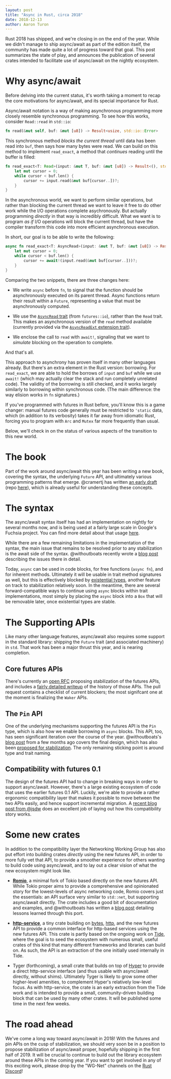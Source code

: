 ```yaml
---
layout: post
title: "Async in Rust, circa 2018"
date: 2018-12-13
author: Aaron Turon
---
```


Rust 2018 has shipped, and we're closing in on the end of the year. While we
didn't manage to ship async/await as part of the edition itself, the
community has made quite a lot of progress toward that goal. This post
summarizes the state of play, and announces the publication of several crates
intended to facilitate use of async/await on the nightly ecosystem.

# Why async/await

Before delving into the current status, it's worth taking a moment to recap
the core motivations for async/await, and its special importance for Rust.

Async/await notation is a way of making asynchronous programming more
closely resemble synchronous programming. To see how this works, consider
`Read::read` in `std::io`:

```rust
fn read(&mut self, buf: &mut [u8]) -> Result<usize, std::io::Error>
```

This synchronous method *blocks the current thread* until data has been read
into `buf`, then says how many bytes were read. We can build on this method
to implement `read_exact`, a method that *continues* reading until the buffer
is filled:

```rust
fn read_exact<T: Read>(input: &mut T, buf: &mut [u8]) -> Result<(), std::io::Error> {
    let mut cursor = 0;
    while cursor < buf.len() {
        cursor += input.read(&mut buf[cursor..])?;
    }
}
```

In the asynchronous world, we want to perform similar operations, but rather
than blocking the current thread we want to leave it free to do other work
while the I/O operations complete asychronously. But actually programming
*directly* in that way is incredibly difficult. What we want is to program
*as if* I/O operations will block the current thread, but have the
compiler transform this code into more efficient asynchronous execution.

In short, our goal is to be able to write the following:

```rust
async fn read_exact<T: AsyncRead>(input: &mut T, buf: &mut [u8]) -> Result<(), std::io::Error> {
    let mut cursor = 0;
    while cursor < buf.len() {
        cursor += await!(input.read(&mut buf[cursor..]))?;
    }
}
```

Comparing the two snippets, there are three changes here:

- We write `async` before `fn`, to signal that the function should be
asynchronously executed on its parent thread. Async functions return
their result within a `Future`, representing a value that must be asynchronously
computed.

- We use the [`AsyncRead` trait](https://docs.rs/futures-preview/0.3.0-alpha.10/futures/io/trait.AsyncRead.html) (from `futures::io`), rather than the
`Read` trait. This makes an asynchronous version of the `read` method
available (currently provided via the [`AsyncReadExt` extension trait](https://docs.rs/futures-preview/0.3.0-alpha.10/futures/io/trait.AsyncReadExt.html)).

- We enclose the call to `read` with `await!`, signaling that we want to
*simulate* blocking on the operation to complete.

And that's all.

This approach to asynchrony has proven itself in many other languages already.
But there's an extra element in the Rust
version: borrowing. For `read_exact`, we are able to hold the borrows
of `input` and `buf` while we use `await!` (which may actually clear
the stack and run completely unrelated code). The validity of the
borrowing is still checked, and it works largely similarly to borrowing
within synchronous code. (The main difference: the way elision works in
`fn` signatures.)

If you've programmed with futures in Rust before, you'll know this is a
game changer: manual futures code generally must be restricted to `'static`
data, which (in addition to its verbosity) takes it far away from
idiomatic Rust, forcing you to program with `Arc` and `Mutex` far more
frequently than usual.

Below, we'll check in on the status of various aspects of the transition to
this new world.

# The book

Part of the work around async/await this year has been writing a new
book, covering the syntax, the underlying `Future` API, and ultimately
various programming patterns that emerge. @cramertj has written [an early
draft][apr] (repo [here](https://github.com/rust-lang/async-book)), 
which is already useful for understanding these concepts.

[apr]: https://rust-lang.github.io/async-book/

# The syntax

The async/await syntax itself has had an implementation on nightly for
several months now, and is being used at a fairly large scale in Google's
Fuchsia project. You can find more detail about that usage [here][fuchsia].

[fuchsia]: https://github.com/rust-lang/rfcs/pull/2592#issuecomment-438894347

While there are a few remaining limitations in the implementation of the syntax,
the main issue that remains to be resolved prior to any stabilization is the
await side of the syntax. @withoutboats recently wrote a [blog post][boats-syntax]
describing the issues there in detail.

Today, `async` can be used in code blocks, for free functions (`async fn`),
and for inherent methods. Ultimately it will be usable in trait method signatures
as well, but this is effectively blocked by [existential types], another
feature on track to stabilization relatively soon. In the meantime, there are
several forward-compatible ways to continue using `async` blocks within trait
implementations, most simply by placing the `async` block into a `Box` that
will be removable later, once existential types are stable.

[boats-syntax]: https://boats.gitlab.io/blog/post/await-syntax/
[existential types]: https://github.com/rust-lang/rfcs/pull/2071

# The Supporting APIs

Like many other language features, async/await also requires some support in the
standard library: shipping the `Future` trait (and associated machinery) in `std`.
That work has been a major thrust this year, and is nearing completion.

## Core futures APIs

There's currently an [open RFC][futures-rfc] proposing stabilization of the futures
APIs, and includes a [fairly detailed writeup][futures-history] of the history of
those APIs. The pull request contains a checklist of current blockers; the most
signifcant one at the moment is finalizing the `Waker` APIs.

[futures-history]: https://github.com/aturon/rfcs/blob/future/text/0000-futures.md#historical-context
[futures-rfc]: https://github.com/rust-lang/rfcs/pull/2592

## The `Pin` API

One of the underlying mechanisms supporting the futures API is the `Pin` type,
which is also how we enable borrowing in `async` blocks. This API, too, has seen
significant iteration over the course of the year. @withoutboats's [blog post][pin-final-api]
from a few months ago covers the final design, which has also been
[proposed for stabilization][pin-stabilization]. The only remaining sticking point
is around type and trait naming.

[pin-final-api]: https://boats.gitlab.io/blog/post/rethinking-pin/
[pin-stabilization]: https://github.com/rust-lang/rust/issues/55766

## Compatibility with futures 0.1

The design of the futures API had to change in breaking ways in order to support
async/await. However, there's a large existing ecosystem of code that uses the earlier
futures 0.1 API. Luckily, we're able to provide a rather ergonomic compatibility layer
that makes it possible to move between the two APIs easily, and hence support
incremental migration. A [recent blog post from @jsdw][futures-compat] does an excellent
job of laying out how this compatibility story works.

[futures-compat]: https://jsdw.me/posts/rust-asyncawait-preview/

# Some new crates

In addition to the compatibility layer the Networking Working Group has also put effort
into building crates *directly* using the new futures API, in order to more fully
vet that API, to provide a smoother experience for others wanting to build code using
async/await, and to lay out a clear vision of what the new ecosystem might look like.

- **[Romio][Romio-repo]**, a minimal fork of Tokio based directly on the new futures API. While
Tokio proper aims to provide a comprehensive and opinionated story for the lowest-levels
of async networking code, Romio covers just the essentials: an API surface very similar
to `std::net`, but supporting async/await directly. The crate includes a good bit of
documentation and examples, and @withoutboats has written a [blog post][romio-blog]
detailing lessons learned through this port.

[romio-repo]: https://github.com/withoutboats/romio
[romio-blog]: https://boats.gitlab.io/blog/post/romio/

- **[http-service]**, a tiny crate building on [bytes], [http], and the new futures API
to provide a common interface for http-based services using the new futures API. This crate
is partly based on the ongoing work on [Tide], where the goal is to seed the ecosystem
with numerous small, useful crates of this kind that many different frameworks and libraries
can build on. As such, the API is an extraction of the one initially used internally in Tide.

[bytes]: https://docs.rs/bytes/
[http]: https://docs.rs/http
[http-service]: https://docs.rs/http-service
[Tide]: https://github.com/rust-net-web/tide/

- Tyger (forthcoming), a small crate that builds on top of [Hyper] to provide a direct http-service
interface (and thus usable with async/await directly, without shims).
Ultimately Tyger is likely to grow some other higher-level amenities, to complement
Hyper's relatively low-level focus. As with http-service, the crate is an early extraction
from the Tide work and is intended to provide a small, community-driven building block that
can be used by many other crates. It will be published some time in the next few weeks.

[Hyper]: https://github.com/hyperium/hyper/

# The road ahead

We've come a long way toward async/await in 2018! With the futures and pin APIs on the cusp of stabilization, we should very soon be in a position to propose stabilization of async/await
proper, hopefully shipping in the first half of 2019. It will be crucial to continue to build
out the library ecosystem around these APIs in the coming year. If you want to get involved
in any of this exciting work, please drop by the "WG-Net" channels on the [Rust Discord]!

[Rust Discord]: https://discord.gg/rust-lang
